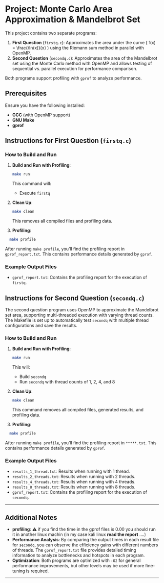 # Project: Monte Carlo Area Approximation & Mandelbrot Set

This project contains two separate programs:

1. **First Question** (`firstq.c`): Approximates the area under the curve \( f(x) = \frac{\ln(x)}{x} \) using the Riemann sum method in parallel with OpenMP.
2. **Second Question** (`secondq.c`): Approximates the area of the Mandelbrot set using the Monte Carlo method with OpenMP and allows testing of sequential vs. parallel execution for performance comparison.

Both programs support profiling with `gprof` to analyze performance.

## Prerequisites

Ensure you have the following installed:
- **GCC** (with OpenMP support)
- **GNU Make**
- **gprof**

## Instructions for First Question (`firstq.c`)

### How to Build and Run

1. **Build and Run with Profiling**:
   ```bash
   make run
   ```
   This command will:
   - Execute `firstq`

2. **Clean Up**:
   ```bash
   make clean
   ```
   This removes all compiled files and profiling data.

3. **Profiling**:
 ```bash
   make profile
   ```
   After running `make profile`, you’ll find the profiling report in `gprof_report.txt`. This contains performance details generated by `gprof`.

### Example Output Files
- `gprof_report.txt`: Contains the profiling report for the execution of `firstq`.

## Instructions for Second Question (`secondq.c`)

The second question program uses OpenMP to approximate the Mandelbrot set area, supporting multi-threaded execution with varying thread counts. The Makefile is set up to automatically test `secondq` with multiple thread configurations and save the results.

### How to Build and Run

1. **Build and Run with Profiling**:
   ```bash
   make run
   ```
   This will:
   - Build `secondq` 
   - Run `secondq` with thread counts of 1, 2, 4, and 8
  

2. **Clean Up**:
   ```bash
   make clean
   ```
   This command removes all compiled files, generated results, and profiling data.

3. **Profiling**:
 ```bash
   make profile
   ```
   After running `make profile`, you’ll find the profiling report in `*****.txt`. This contains performance details generated by `gprof`.

### Example Output Files
- `results_1_thread.txt`: Results when running with 1 thread.
- `results_2_threads.txt`: Results when running with 2 threads.
- `results_4_threads.txt`: Results when running with 4 threads.
- `results_8_threads.txt`: Results when running with 8 threads.
- `gprof_report.txt`: Contains the profiling report for the execution of `secondq`.

---

## Additional Notes
- **profiling**: ⚠ if you find the time in the gprof files is 0.00 you should run it in another linux machin (in my case kali linux **read the report** ....)
- **Performance Analysis**: By comparing the output times in each result file for `secondq`, you can observe the efficiency gains with different numbers of threads. The `gprof_report.txt` file provides detailed timing information to analyze bottlenecks and hotspots in each program.
- **Optimization**: Both programs are optimized with `-O2` for general performance improvements, but other levels may be used if more fine-tuning is required.

---

